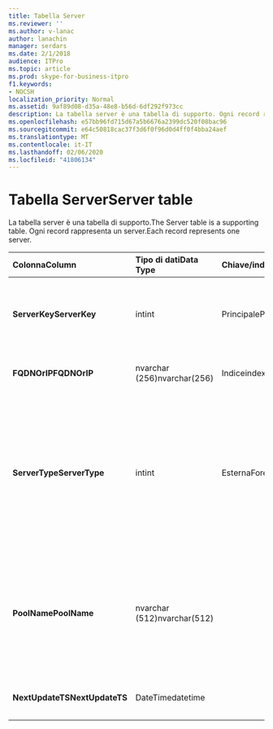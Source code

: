 ```yaml
---
title: Tabella Server
ms.reviewer: ''
ms.author: v-lanac
author: lanachin
manager: serdars
ms.date: 2/1/2018
audience: ITPro
ms.topic: article
ms.prod: skype-for-business-itpro
f1.keywords:
- NOCSH
localization_priority: Normal
ms.assetid: 9af89d08-d35a-48e8-b56d-6df292f973cc
description: La tabella server è una tabella di supporto. Ogni record rappresenta un server.
ms.openlocfilehash: e57bb96fd715d67a5b6676a2399dc520f08bac96
ms.sourcegitcommit: e64c50818cac37f3d6f0f96d0d4ff0f4bba24aef
ms.translationtype: MT
ms.contentlocale: it-IT
ms.lasthandoff: 02/06/2020
ms.locfileid: "41806134"
---
```

# <a name="server-table"></a><span data-ttu-id="112ff-104">Tabella Server</span><span class="sxs-lookup"><span data-stu-id="112ff-104">Server table</span></span>
 
<span data-ttu-id="112ff-105">La tabella server è una tabella di supporto.</span><span class="sxs-lookup"><span data-stu-id="112ff-105">The Server table is a supporting table.</span></span> <span data-ttu-id="112ff-106">Ogni record rappresenta un server.</span><span class="sxs-lookup"><span data-stu-id="112ff-106">Each record represents one server.</span></span> 
  
|<span data-ttu-id="112ff-107">**Colonna**</span><span class="sxs-lookup"><span data-stu-id="112ff-107">**Column**</span></span>|<span data-ttu-id="112ff-108">**Tipo di dati**</span><span class="sxs-lookup"><span data-stu-id="112ff-108">**Data Type**</span></span>|<span data-ttu-id="112ff-109">**Chiave/indice**</span><span class="sxs-lookup"><span data-stu-id="112ff-109">**Key/Index**</span></span>|<span data-ttu-id="112ff-110">**Dettagli**</span><span class="sxs-lookup"><span data-stu-id="112ff-110">**Details**</span></span>|
|:-----|:-----|:-----|:-----|
|<span data-ttu-id="112ff-111">**ServerKey**</span><span class="sxs-lookup"><span data-stu-id="112ff-111">**ServerKey**</span></span> <br/> |<span data-ttu-id="112ff-112">int</span><span class="sxs-lookup"><span data-stu-id="112ff-112">int</span></span>  <br/> |<span data-ttu-id="112ff-113">Principale</span><span class="sxs-lookup"><span data-stu-id="112ff-113">Primary</span></span>  <br/> |<span data-ttu-id="112ff-114">Numero univoco che identifica il server.</span><span class="sxs-lookup"><span data-stu-id="112ff-114">Unique number identifying the server.</span></span>  <br/> |
|<span data-ttu-id="112ff-115">**FQDNOrIP**</span><span class="sxs-lookup"><span data-stu-id="112ff-115">**FQDNOrIP**</span></span> <br/> |<span data-ttu-id="112ff-116">nvarchar (256)</span><span class="sxs-lookup"><span data-stu-id="112ff-116">nvarchar(256)</span></span>  <br/> |<span data-ttu-id="112ff-117">Indice</span><span class="sxs-lookup"><span data-stu-id="112ff-117">index</span></span>  <br/> |<span data-ttu-id="112ff-118">Stringa dell'indirizzo MAC.</span><span class="sxs-lookup"><span data-stu-id="112ff-118">MAC address string.</span></span>  <br/> |
|<span data-ttu-id="112ff-119">**ServerType**</span><span class="sxs-lookup"><span data-stu-id="112ff-119">**ServerType**</span></span> <br/> |<span data-ttu-id="112ff-120">int</span><span class="sxs-lookup"><span data-stu-id="112ff-120">int</span></span>  <br/> |<span data-ttu-id="112ff-121">Esterna</span><span class="sxs-lookup"><span data-stu-id="112ff-121">Foreign</span></span>  <br/> |<span data-ttu-id="112ff-122">1: Mediation Server</span><span class="sxs-lookup"><span data-stu-id="112ff-122">1: Mediation Server</span></span>  <br/> <span data-ttu-id="112ff-123">2: a/V Conferencing Server16394: A/V Edge service32769: gateway</span><span class="sxs-lookup"><span data-stu-id="112ff-123">2: A/V Conferencing Server16394: A/V Edge service32769: Gateway</span></span>  <br/> |
|<span data-ttu-id="112ff-124">**PoolName**</span><span class="sxs-lookup"><span data-stu-id="112ff-124">**PoolName**</span></span> <br/> |<span data-ttu-id="112ff-125">nvarchar (512)</span><span class="sxs-lookup"><span data-stu-id="112ff-125">nvarchar(512)</span></span>  <br/> ||<span data-ttu-id="112ff-126">Pool a cui appartiene il server.</span><span class="sxs-lookup"><span data-stu-id="112ff-126">Pool the server belongs to.</span></span> <span data-ttu-id="112ff-127">Applicabile solo per l'A/V Conferencing Server.</span><span class="sxs-lookup"><span data-stu-id="112ff-127">Only applicable for the A/V Conferencing Server.</span></span>  <br/> |
|<span data-ttu-id="112ff-128">**NextUpdateTS**</span><span class="sxs-lookup"><span data-stu-id="112ff-128">**NextUpdateTS**</span></span> <br/> |<span data-ttu-id="112ff-129">DateTime</span><span class="sxs-lookup"><span data-stu-id="112ff-129">datetime</span></span>  <br/> ||<span data-ttu-id="112ff-130">Solo per uso interno.</span><span class="sxs-lookup"><span data-stu-id="112ff-130">For internal use only.</span></span>  <br/> |
   

